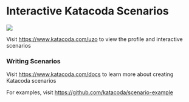 # Interactive Katacoda Scenarios

[![](http://shields.katacoda.com/katacoda/uzo/count.svg)](https://www.katacoda.com/uzo "Get your profile on Katacoda.com")

Visit https://www.katacoda.com/uzo to view the profile and interactive scenarios

### Writing Scenarios
Visit https://www.katacoda.com/docs to learn more about creating Katacoda scenarios

For examples, visit https://github.com/katacoda/scenario-example
